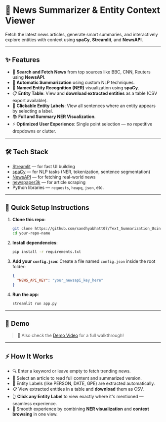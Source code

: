# 📰 News Summarizer & Entity Context Viewer

Fetch the latest news articles, generate smart summaries, and interactively explore entities with context using **spaCy**, **Streamlit**, and **NewsAPI**.

---

## ✨ Features
- 🔎 **Search and Fetch News** from top sources like BBC, CNN, Reuters using **NewsAPI**.
- 📝 **Automatic Summarization** using custom NLP techniques.
- 🧠 **Named Entity Recognition (NER)** visualization using **spaCy**.
- 📋 **Entity Table**: View and **download extracted entities** as a table (CSV export available).
- 🎯 **Clickable Entity Labels**: View all sentences where an entity appears by selecting a label.
- 📚 **Full and Summary NER Visualization**.
- ⚡ **Optimized User Experience**: Single point selection — no repetitive dropdowns or clutter.


---

## 🛠 Tech Stack
- [Streamlit](https://streamlit.io/) — for fast UI building
- [spaCy](https://spacy.io/) — for NLP tasks (NER, tokenization, sentence segmentation)
- [NewsAPI](https://newsapi.org/) — for fetching real-world news
- [newspaper3k](https://github.com/codelucas/newspaper) — for article scraping
- Python libraries — `requests`, `heapq`, `json`, etc.

---

## 🚀 Quick Setup Instructions

1. **Clone this repo**:
    ```bash
    git clone https://github.com/sandhyabhatt07/Text_Summarization_Using_NLP.git
    cd your-repo-name
    ```

2. **Install dependencies**:
    ```bash
    pip install -r requirements.txt
    ```

3. **Add your `config.json`**:
    Create a file named `config.json` inside the root folder:
    ```json
    {
      "NEWS_API_KEY": "your_newsapi_key_here"
    }
    ```

4. **Run the app**:
    ```bash
    streamlit run app.py
    ```

---

## 📸 Demo 


> 🎥 Also check the [Demo Video](assets/demo.mkv) for a full walkthrough!

---

## ⚡ How It Works

- 🔍 Enter a keyword or leave empty to fetch trending news.
- 📑 Select an article to read full content and summarized version.
- 🧠 Entity Labels (like PERSON, DATE, GPE) are extracted automatically.
- 📋 View extracted entities in a table and **download** them as CSV.
- 👆 **Click any Entity Label** to view exactly where it's mentioned — seamless experience.
- 🎯 Smooth experience by combining **NER visualization** and **context browsing** in one view.


